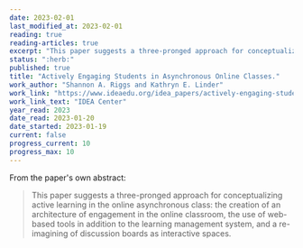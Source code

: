 ```yaml
---
date: 2023-02-01
last_modified_at: 2023-02-01
reading: true
reading-articles: true
excerpt: "This paper suggests a three-pronged approach for conceptualizing active learning in the online asynchronous class: the creation of an architecture of engagement in the online classroom, the use of web-based tools in addition to the learning management system, and a re-imagining of discussion boards as interactive spaces."
status: ":herb:"
published: true
title: "Actively Engaging Students in Asynchronous Online Classes."
work_author: "Shannon A. Riggs and Kathryn E. Linder"
work_link: "https://www.ideaedu.org/idea_papers/actively-engaging-students-in-asynchronous-online-classes/"
work_link_text: "IDEA Center"
year_read: 2023
date_read: 2023-01-20
date_started: 2023-01-19
current: false
progress_current: 10
progress_max: 10
---
```


From the paper's own abstract:  
> This paper suggests a three-pronged approach for conceptualizing active learning in the online asynchronous class: the creation of an architecture of engagement in the online classroom, the use of web-based tools in addition to the learning management system, and a re-imagining of discussion boards as interactive spaces.
